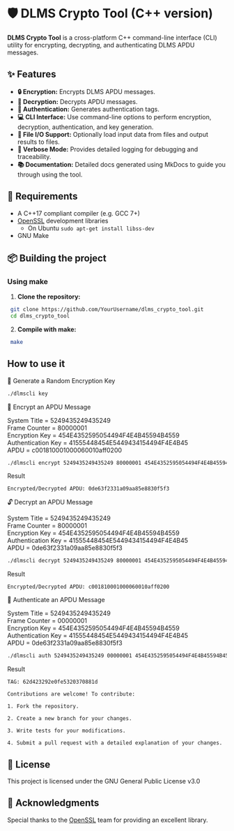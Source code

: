 # 🛡️ DLMS Crypto Tool (C++ version)

**DLMS Crypto Tool** is a cross-platform C++ command-line interface (CLI) utility for encrypting, decrypting, and authenticating DLMS APDU messages.

## ✨ Features

- **🔒 Encryption:** Encrypts DLMS APDU messages.
- **🔑 Decryption:** Decrypts APDU messages.
- **🧾 Authentication:** Generates authentication tags.
- **💻 CLI Interface:** Use command-line options to perform encryption, decryption, authentication, and key generation.
- **📁 File I/O Support:** Optionally load input data from files and output results to files.
- **📝 Verbose Mode:** Provides detailed logging for debugging and traceability.
- **📚 Documentation:** Detailed docs generated using MkDocs to guide you through using the tool.

## 🚀 Requirements

- A C++17 compliant compiler (e.g. GCC 7+)
- [OpenSSL](https://www.openssl.org/) development libraries
    - On Ubuntu `sudo apt-get install libss-dev`
- GNU Make

## 📦 Building the project

### Using make

1. **Clone the repository:**
  ```bash
   git clone https://github.com/YourUsername/dlms_crypto_tool.git
   cd dlms_crypto_tool
 ```

2. **Compile with make:**
  ```bash
   make
  ```

## How to use it

🔑 Generate a Random Encryption Key

```bash
./dlmscli key
```

🔐 Encrypt an APDU Message

System Title = 5249435249435249\
Frame Counter = 80000001\
Encryption Key = 454E4352595054494F4E4B45594B4559\
Authentication Key = 41555448454E5449434154494F4E4B45\
APDU = c001810001000060010aff0200

```bash
./dlmscli encrypt 5249435249435249 80000001 454E4352595054494F4E4B45594B4559 41555448454E5449434154494F4E4B45 c001810001000060010aff0200

```
Result
```
Encrypted/Decrypted APDU: 0de63f2331a09aa85e8830f5f3
```

🔓 Decrypt an APDU Message

System Title = 5249435249435249\
Frame Counter = 80000001\
Encryption Key = 454E4352595054494F4E4B45594B4559\
Authentication Key = 41555448454E5449434154494F4E4B45\
APDU = 0de63f2331a09aa85e8830f5f3

```bash
./dlmscli decrypt 5249435249435249 80000001 454E4352595054494F4E4B45594B4559 41555448454E5449434154494F4E4B45 0de63f2331a09aa85e8830f5f3
```
Result
```
Encrypted/Decrypted APDU: c001810001000060010aff0200
```

🔎 Authenticate an APDU Message

System Title = 5249435249435249\
Frame Counter = 00000001\
Encryption Key = 454E4352595054494F4E4B45594B4559\
Authentication Key = 41555448454E5449434154494F4E4B45\
APDU = 0de63f2331a09aa85e8830f5f3

```bash
./dlmscli auth 5249435249435249 00000001 454E4352595054494F4E4B45594B4559 41555448454E5449434154494F4E4B45 0de63f2331a09aa85e8830f5f3
```
Result
```
TAG: 62d423292e0fe5320370881d
```

```
Contributions are welcome! To contribute:

1. Fork the repository.

2. Create a new branch for your changes.

3. Write tests for your modifications.

4. Submit a pull request with a detailed explanation of your changes.
```

## 📜 License

This project is licensed under the GNU General Public License v3.0

## 🙏 Acknowledgments

Special thanks to the [OpenSSL](https://www.openssl.org/) team for providing an excellent library.




